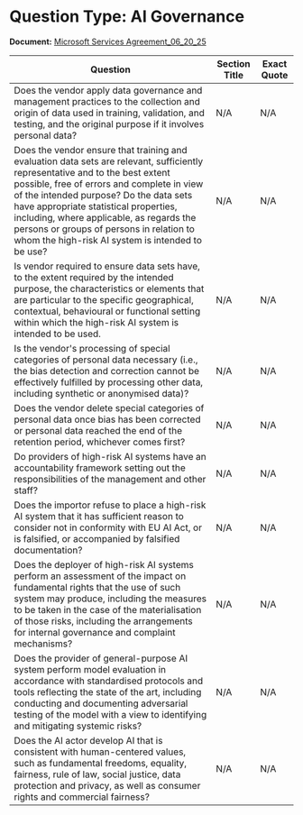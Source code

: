 # Question Type: AI Governance

**Document:** [Microsoft Services Agreement_06_20_25](../../../../documentation/Microsoft%20Copilot%20%28individual%29/Microsoft%20Services%20Agreement_06_20_25.pdf)

| Question | Section Title | Exact Quote |
|----------|----------------|--------------|
| Does the vendor apply data governance and management practices to the collection and origin of data used in training, validation, and testing, and the original purpose if it involves personal data? | N/A | N/A |
| Does the vendor ensure that training and evaluation data sets are relevant, sufficiently representative and to the best extent possible, free of errors and complete in view of the intended purpose? Do the data sets have appropriate statistical properties, including, where applicable, as regards the persons or groups of persons in relation to whom the high-risk AI system is intended to be use? | N/A | N/A |
| Is vendor required to ensure data sets have, to the extent required by the intended purpose, the characteristics or elements that are particular to the specific geographical, contextual, behavioural or functional setting within which the high-risk AI system is intended to be used. | N/A | N/A |
| Is the vendor's processing of special categories of personal data necessary (i.e., the bias detection and correction cannot be effectively fulfilled by processing other data, including synthetic or anonymised data)? | N/A | N/A |
| Does the vendor delete special categories of personal data once bias has been corrected or personal data reached the end of the retention period, whichever comes first? | N/A | N/A |
| Do providers of high-risk AI systems have an accountability framework setting out the responsibilities of the management and other staff? | N/A | N/A |
| Does the importor refuse to place a high-risk AI system that it has sufficient reason to consider not in conformity with EU AI Act, or is falsified, or accompanied by falsified documentation? | N/A | N/A |
| Does the deployer of high-risk AI systems perform an assessment of the impact on fundamental rights that the use of such system may produce, including the measures to be taken in the case of the materialisation of those risks, including the arrangements for internal governance and complaint mechanisms? | N/A | N/A |
| Does the provider of general-purpose AI system perform model evaluation in accordance with standardised protocols and tools reflecting the state of the art, including conducting and documenting adversarial testing of the model with a view to identifying and mitigating systemic risks? | N/A | N/A |
| Does the AI actor develop AI that is consistent with human-centered values, such as fundamental freedoms, equality, fairness, rule of law, social justice, data protection and privacy, as well as consumer rights and commercial fairness? | N/A | N/A |